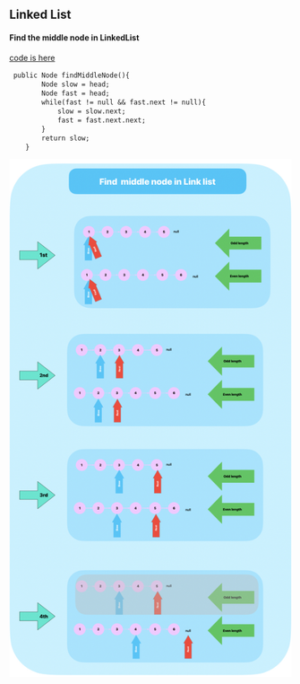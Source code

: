 ## Linked List
#### Find the middle node in LinkedList
[code is here](https://github.com/bsejawal/algorithms/blob/96c1afd740112c9dcaa0f6fe82575f892d327107/src/main/java/com/bsejawal/algorithms/linklist/LinkedList.java#L154) 
```
 public Node findMiddleNode(){
        Node slow = head;
        Node fast = head;
        while(fast != null && fast.next != null){
            slow = slow.next;
            fast = fast.next.next;
        }
        return slow;
    }

```

![Find the middle Node in LinkedList](find_middle_node_in_linked_list.jpg)